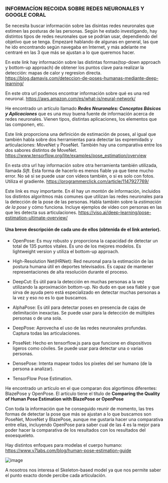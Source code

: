 ### INFORMACÍON RECOIDA SOBRE REDES NEURONALES Y GOOGLE CORAL

Se necesita buscar información sobre las disintas redes neuronales que estimen las posturas de las personas.
Según he estado investigando, hay distintos tipos de redes neuronales que se podrían usar, dependiendo del objetivo que se tenga. Empezaré hablando de algunas en general, las que he ido encontrando según navegaba en Internet, y más adelante me centraré en las 3 que más se ajustan a lo que queremos hacer.

En este link hay información sobre las distintas formas(top-down approach y bottom-up approach) de obtener los puntos clave para realizar la detección: mapas de calor y regresíon directa.
https://blog.damavis.com/deteccion-de-poses-humanas-mediante-deep-learning/

En este otra url podemos encontrar información sobre qué es una red neuronal.
https://aws.amazon.com/es/what-is/neural-network/

He encontrado un artículo llamado ***Redes Neuronales: Conceptos Básicos y Aplicaciones*** que es una muy buena fuente de información acerca de redes neuronales. Vienen tipos, distintas aplicaciones, los elementos que las componen, etc.

Este link proporciona una definición de estimación de poses, al igual que también habla sobre dos herramientas para detectar  las expremidads y articulaciones: MoveNet y PoseNet. También hay una comparativa entre los dos sabores distintos de MoveNet.
https://www.tensorflow.org/lite/examples/pose_estimation/overview

En esta otra url hay información sobre otra herramienta también utilizada, llamada *Sift*. Esta forma de hacerlo es menos fiable ya que tiene mucho error. No sé si se puede usar con vídeos también, o si es solo con fotos. Utiliza el gradiente.
https://programmerclick.com/article/1147927769/

Este link es muy importante. En él hay un montón de información, incluidos los distintos algoritmos más comunes que utilizan las redes neuronales para la detección de la pose de las personas. Habla también sobre la *estimación de la pose* y cómo funciona. Incluye ejemplos de vídeo con personas en las que les detecta sus articulaciones.
https://viso.ai/deep-learning/pose-estimation-ultimate-overview/

#### Una breve descripción de cada uno de ellos (obtenida de el link anterior).

* OpenPose:
Es muy robusto y proporciona la capacidad de detectar un total de 135 puntos vitales. Es uno de los mejores modelos. Es lightweight version y utiliza el bottom-up approach.

* High-Resolution Net(HRNet):
Red neuronal para la estimación de las postura humana útil en deportes televisados. Es capaz de mantener representaciones de alta resolución durante el proceso.

* DeepCut:
Es útil para la detección en muchas personas a la vez utilizando la aproximación bottom-up. No dudo en que sea fiable y que sirva de ayuda pero está especializado en detectar muchas personas a la vez y eso no es lo que buscamos.

* AlphaPose:
Es útil para detectar poses en presencia de cajas de delimitación inexactas. Se puede usar para la detección de múltiples personas o de una sola.

* DeepPose:
Aprovecha el uso de las redes neuronales profundas. Captura todas las articulaciones.

* PoseNet:
Hecho en tensorflow.js para que funcione en dispositivos ligeros como cóviles. Se puede usar para detectar una o varias personas.

* DensePose:
Intenta mapear todos los píxeles del ser humano (de la persona a analizar).

* TensorFlow Pose Estimation.

He encontrado un artículo en el que comparan dos algortimos diferentes: BlazePose y OpenPose. El artículo tiene el título de **Comparing the Quality of Human Pose Estimation with BlazePose or OpenPose**

Con toda la información que he conseguido reunir de momento, las tres formas de detectar la pose que más se ajustan a lo que buscamos son PoseNet, MoveNet y BlazePose, aunque me gustaría hacer una comparativa entre ellas, incluyendo OpenPose para saber cual de las 4 es la mejor para poder hacer la comparativa de los resultados con los resultados del exoesqueleto.

Hay distintos enfoques para modelas el cuerpo humano:
https://www.v7labs.com/blog/human-pose-estimation-guide

![image](https://user-images.githubusercontent.com/72878061/199484812-52103d06-3799-40fe-8e79-06f5904492ed.png)

A nosotros nos interesa el Skeleton-based model ya que nos permite saber el punto exacto donde percibe cada articulación.
